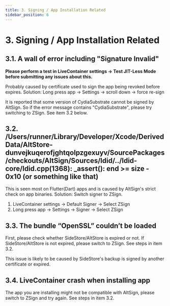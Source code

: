 ```yaml
---
title: 3. Signing / App Installation Related
sidebar_position: 6
---
```


# 3. Signing / App Installation Related

## 3.1. A wall of error including "Signature Invalid"

**Please perform a test in LiveContainer settings -> Test JIT-Less Mode before submitting any issues about this.**

Probably caused by certificate used to sign the app being revoked before expires.
Solution: Long press app -> Settings -> scroll down -> force re-sign

It is reported that some version of CydiaSubstrate cannot be signed by AltSign. So if the error message contains "CydiaSubstrate", please try switching to ZSign. See item 3.2 below.

## 3.2. /Users/runner/Library/Developer/Xcode/DerivedData/AltStore-dunvejkuqerofjghtqolpzgexuyv/SourcePackages/checkouts/AltSign/Sources/ldid/../ldid-core/ldid.cpp(1368): _assert(): end >= size - 0x10 (or something like that)

This is seen most on Flutter(Dart) apps and is caused by AltSign's strict check on app binaries.
Solution: Switch signer to ZSign.

1. LiveContainer settings -> Default Signer -> Select ZSign
3. Long press app -> Settings -> Signer -> Select ZSign

## 3.3. The bundle “OpenSSL” couldn’t be loaded

First, please check whether SideStore/AltStore is expired or not.
If SideStore/AltStore is not expired, please switch to ZSign. See steps in item 3.2.

This issue is likely to be caused by SideStore's backup is signed by another certificate or expired.

## 3.4. LiveContainer crash when installing app

The app you are installing might not be compatible with AltSign, please switch to ZSign and try again. See steps in item 3.2.
